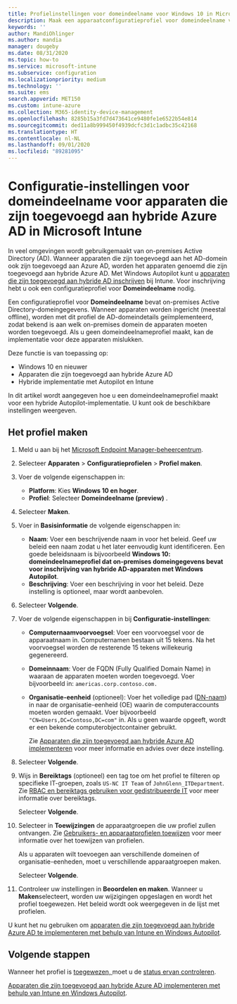 ```yaml
---
title: Profielinstellingen voor domeindeelname voor Windows 10 in Microsoft Intune - Azure | Microsoft Docs
description: Maak een apparaatconfiguratieprofiel voor domeindeelname voor apparaten die zijn toegevoegd aan hybride Azure AD. Gebruik dit profiel om on-premises Active Directory-domeingegevens te implementeren op apparaten die zijn ingericht met Windows Autopilot en Microsoft Intune.
keywords: ''
author: MandiOhlinger
ms.author: mandia
manager: dougeby
ms.date: 08/31/2020
ms.topic: how-to
ms.service: microsoft-intune
ms.subservice: configuration
ms.localizationpriority: medium
ms.technology: ''
ms.suite: ems
search.appverid: MET150
ms.custom: intune-azure
ms.collection: M365-identity-device-management
ms.openlocfilehash: 8285b15a3fd7d473641ce9480fe1e6522b54e814
ms.sourcegitcommit: ded11a8b999450f4939dcfc3d1c1adbc35c42168
ms.translationtype: HT
ms.contentlocale: nl-NL
ms.lasthandoff: 09/01/2020
ms.locfileid: "89281095"
---
```

# <a name="configuration-domain-join-settings-for-hybrid-azure-ad-joined-devices-in-microsoft-intune"></a>Configuratie-instellingen voor domeindeelname voor apparaten die zijn toegevoegd aan hybride Azure AD in Microsoft Intune

In veel omgevingen wordt gebruikgemaakt van on-premises Active Directory (AD). Wanneer apparaten die zijn toegevoegd aan het AD-domein ook zijn toegevoegd aan Azure AD, worden het apparaten genoemd die zijn toegevoegd aan hybride Azure AD. Met Windows Autopilot kunt u [apparaten die zijn toegevoegd aan hybride AD inschrijven](../../autopilot/windows-autopilot-hybrid.md) bij Intune. Voor inschrijving hebt u ook een configuratieprofiel voor **Domeindeelname** nodig.

Een configuratieprofiel voor **Domeindeelname** bevat on-premises Active Directory-domeingegevens. Wanneer apparaten worden ingericht (meestal offline), worden met dit profiel de AD-domeindetails geïmplementeerd, zodat bekend is aan welk on-premises domein de apparaten moeten worden toegevoegd. Als u geen domeindeelnameprofiel maakt, kan de implementatie voor deze apparaten mislukken.

Deze functie is van toepassing op:

- Windows 10 en nieuwer
- Apparaten die zijn toegevoegd aan hybride Azure AD
- Hybride implementatie met Autopilot en Intune

In dit artikel wordt aangegeven hoe u een domeindeelnameprofiel maakt voor een hybride Autopilot-implementatie. U kunt ook de beschikbare instellingen weergeven.

## <a name="create-the-profile"></a>Het profiel maken

1. Meld u aan bij het [Microsoft Endpoint Manager-beheercentrum](https://go.microsoft.com/fwlink/?linkid=2109431).
2. Selecteer **Apparaten** > **Configuratieprofielen** > **Profiel maken**.
3. Voer de volgende eigenschappen in:

    - **Platform**: Kies **Windows 10 en hoger**.
    - **Profiel**: Selecteer **Domeindeelname (preview)** .

4. Selecteer **Maken**.
5. Voer in **Basisinformatie** de volgende eigenschappen in:

    - **Naam**: Voer een beschrijvende naam in voor het beleid. Geef uw beleid een naam zodat u het later eenvoudig kunt identificeren. Een goede beleidsnaam is bijvoorbeeld **Windows 10: domeindeelnameprofiel dat on-premises domeingegevens bevat voor inschrijving van hybride AD-apparaten met Windows Autopilot**.
    - **Beschrijving**: Voer een beschrijving in voor het beleid. Deze instelling is optioneel, maar wordt aanbevolen.

6. Selecteer **Volgende**.
7. Voer de volgende eigenschappen in bij **Configuratie-instellingen**:

    - **Computernaamvoorvoegsel**: Voer een voorvoegsel voor de apparaatnaam in. Computernamen bestaan uit 15 tekens. Na het voorvoegsel worden de resterende 15 tekens willekeurig gegenereerd.
    - **Domeinnaam**: Voer de FQDN (Fully Qualified Domain Name) in waaraan de apparaten moeten worden toegevoegd. Voer bijvoorbeeld in: `americas.corp.contoso.com.`
    - **Organisatie-eenheid** (optioneel): Voer het volledige pad ([DN-naam](/windows/win32/ad/object-names-and-identities#distinguished-name)) in naar de organisatie-eenheid (OE) waarin de computeraccounts moeten worden gemaakt. Voer bijvoorbeeld `"CN=Users,DC=Contoso,DC=com"` in. Als u geen waarde opgeeft, wordt er een bekende computerobjectcontainer gebruikt.

      Zie [Apparaten die zijn toegevoegd aan hybride Azure AD implementeren](../../autopilot/windows-autopilot-hybrid.md) voor meer informatie en advies over deze instelling.

8. Selecteer **Volgende**.

9. Wijs in **Bereiktags** (optioneel) een tag toe om het profiel te filteren op specifieke IT-groepen, zoals `US-NC IT Team` of `JohnGlenn_ITDepartment`. Zie [RBAC en bereiktags gebruiken voor gedistribueerde IT](../fundamentals/scope-tags.md) voor meer informatie over bereiktags.

    Selecteer **Volgende**.

10. Selecteer in **Toewijzingen** de apparaatgroepen die uw profiel zullen ontvangen. Zie [Gebruikers- en apparaatprofielen toewijzen](device-profile-assign.md) voor meer informatie over het toewijzen van profielen.

    Als u apparaten wilt toevoegen aan verschillende domeinen of organisatie-eenheden, moet u verschillende apparaatgroepen maken.

    Selecteer **Volgende**.

11. Controleer uw instellingen in **Beoordelen en maken**. Wanneer u **Maken**selecteert, worden uw wijzigingen opgeslagen en wordt het profiel toegewezen. Het beleid wordt ook weergegeven in de lijst met profielen.

U kunt het nu gebruiken om [apparaten die zijn toegevoegd aan hybride Azure AD te implementeren met behulp van Intune en Windows Autopilot](../../autopilot/windows-autopilot-hybrid.md).

## <a name="next-steps"></a>Volgende stappen

Wanneer het profiel is [toegewezen, ](device-profile-assign.md)moet u de [status ervan controleren](device-profile-monitor.md).

[Apparaten die zijn toegevoegd aan hybride Azure AD implementeren met behulp van Intune en Windows Autopilot](../../autopilot/windows-autopilot-hybrid.md).
